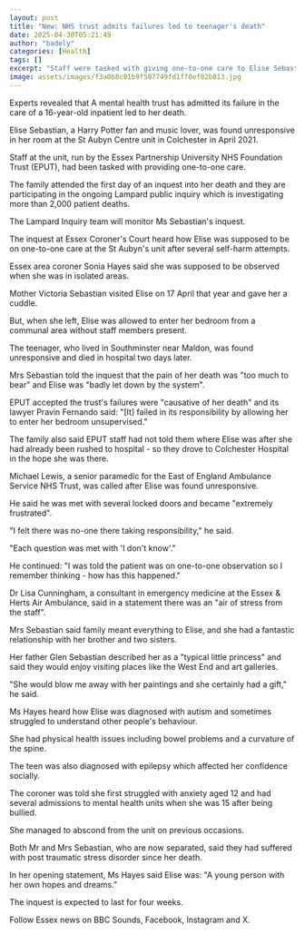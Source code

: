 ```yaml
---
layout: post
title: "New: NHS trust admits failures led to teenager's death"
date: 2025-04-30T05:21:49
author: "badely"
categories: [Health]
tags: []
excerpt: "Staff were tasked with giving one-to-one care to Elise Sebastian, an inquest hears."
image: assets/images/f3a0b8c01b9f507749fd1ff0ef02b813.jpg
---
```


Experts revealed that A mental health trust has admitted its failure in the care of a 16-year-old inpatient led to her death.

Elise Sebastian, a Harry Potter fan and music lover, was found unresponsive in her room at the St Aubyn Centre unit in Colchester in April 2021.

Staff at the unit, run by the Essex Partnership University NHS Foundation Trust (EPUT), had been tasked with providing one-to-one care.

The family attended the first day of an inquest into her death and they are participating in the ongoing Lampard public inquiry which is investigating more than 2,000 patient deaths. 

The Lampard Inquiry team will monitor Ms Sebastian's inquest.

The inquest at Essex Coroner's Court heard how Elise was supposed to be on one-to-one care at the St Aubyn's unit after several self-harm attempts.

Essex area coroner Sonia Hayes said she was supposed to be observed when she was in isolated areas.

Mother Victoria Sebastian visited Elise on 17 April that year and gave her a cuddle.

But, when she left, Elise was allowed to enter her bedroom from a communal area without staff members present.

The teenager, who lived in Southminster near Maldon, was found unresponsive and died in hospital two days later.

Mrs Sebastian told the inquest that the pain of her death was "too much to bear"  and Elise was "badly let down by the system".

EPUT accepted the trust's failures were "causative of her death" and its lawyer Pravin Fernando said: "[It] failed in its responsibility by allowing her to enter her bedroom unsupervised."

The family also said EPUT staff had not told them where Elise was after she had already been rushed to hospital - so they drove to Colchester Hospital in the hope she was there.

Michael Lewis, a senior paramedic for the East of England Ambulance Service NHS Trust, was called after Elise was found unresponsive.

He said he was met with several locked doors and became "extremely frustrated".

"I felt there was no-one there taking responsibility," he said.

"Each question was met with 'I don't know'."

He continued: "I was told the patient was on one-to-one observation so I remember thinking - how has this happened."

Dr Lisa Cunningham, a consultant in emergency medicine at the Essex & Herts Air Ambulance, said in a statement there was an "air of stress from the staff".

Mrs Sebastian said family meant everything to Elise, and she had a fantastic relationship with her brother and two sisters.

Her father Glen Sebastian described her as a "typical little princess" and said they would enjoy visiting places like the West End and art galleries.

"She would blow me away with her paintings and she certainly had a gift," he said.

Ms Hayes heard how Elise was diagnosed with autism and sometimes struggled to understand other people's behaviour.

She had physical health issues including bowel problems and a curvature of the spine.

The teen was also diagnosed with epilepsy which affected her confidence socially.

The coroner was told she first struggled with anxiety aged 12 and had several admissions to mental health units when she was 15 after being bullied.

She managed to abscond from the unit on previous occasions.

Both Mr and Mrs Sebastian, who are now separated, said they had suffered with post traumatic stress disorder since her death.

In her opening statement, Ms Hayes said Elise was: "A young person with her own hopes and dreams." 

The inquest is expected to last for four weeks.

Follow Essex news on BBC Sounds, Facebook, Instagram and X.

